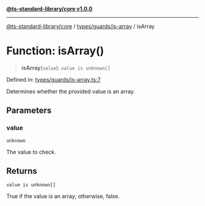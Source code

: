 [**@ts-standard-library/core v1.0.0**](../../../../README.md)

***

[@ts-standard-library/core](../../../../modules.md) / [types/guards/is-array](../README.md) / isArray

# Function: isArray()

> **isArray**(`value`): `value is unknown[]`

Defined in: [types/guards/is-array.ts:7](https://github.com/gabaudette/ts-stdlib/blob/ea80ba1db09c741e99f8cb19e94e5a29b81b623b/packages/core/src/types/guards/is-array.ts#L7)

Determines whether the provided value is an array.

## Parameters

### value

`unknown`

The value to check.

## Returns

`value is unknown[]`

True if the value is an array; otherwise, false.
